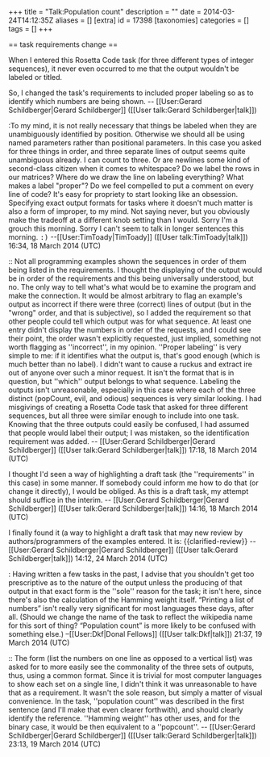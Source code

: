 +++
title = "Talk:Population count"
description = ""
date = 2014-03-24T14:12:35Z
aliases = []
[extra]
id = 17398
[taxonomies]
categories = []
tags = []
+++

== task requirements change ==

When I entered this Rosetta Code task (for three different types of integer sequences), it never even occurred to me that the output wouldn't be labeled or titled.

So, I changed the task's requirements to included proper labeling so as to identify which numbers are being shown. -- [[User:Gerard Schildberger|Gerard Schildberger]] ([[User talk:Gerard Schildberger|talk]])

:To my mind, it is not really necessary that things be labeled when they are unambiguously identified by position.  Otherwise we should all be using named parameters rather than positional parameters.  In this case you asked for three things in order, and three separate lines of output seems quite unambiguous already.  I can count to three. Or are newlines some kind of second-class citizen when it comes to whitespace?  Do we label the rows in our matrices?  Where do we draw the line on labeling everything?  What makes a label "proper"? Do we feel compelled to put a comment on every line of code?  It's easy for propriety to start looking like an obsession.  Specifying exact output formats for tasks where it doesn't much matter is also a form of improper, to my mind.  Not saying never, but you obviously make the tradeoff at a different knob setting than I would. Sorry I'm a grouch this morning.  Sorry I can't seem to talk in longer sentences this morning. <tt>:)</tt> --[[User:TimToady|TimToady]] ([[User talk:TimToady|talk]]) 16:34, 18 March 2014 (UTC)

:: Not all programming examples shown the sequences in order of them being listed in the requirements.   I thought the displaying of the output would be in order of the requirements and this being universally understood, but no.   The only way to tell what's what would be to examine the program and make the connection.   It would be almost arbitrary to flag an example's output as incorrect if there were three (correct) lines of output (but in the "wrong" order, and that is subjective), so I added the requirement so that other people could tell which output was for what sequence.   At least one entry didn't display the numbers in order of the requests, and I could see their point, the order wasn't explicitly requested, just implied, something not worth flagging as ''incorrect'', in my opinion.   ''Proper labeling'' is very simple to me: if it identifies what the output is, that's good enough (which is much better than no label).   I didn't want to cause a ruckus and extract ire out of anyone over such a minor request.   It isn't the format that is in question, but ''which'' output belongs to what sequence.   Labeling the outputs isn't unreasonable, especially in this case where each of the three distinct (popCount, evil, and odious) sequences is very similar looking.   I had misgivings of creating a Rosetta Code task that asked for three different sequences, but all three were similar enough to include into one task.   Knowing that the three outputs could easily be confused, I had assumed that people would label their output;   I was mistaken, so the identification requirement was added. -- [[User:Gerard Schildberger|Gerard Schildberger]] ([[User talk:Gerard Schildberger|talk]]) 17:18, 18 March 2014 (UTC) 

I thought I'd seen a way of highlighting a draft task (the ''requirements'' in this case) in some manner.   If somebody could inform me how to do that (or change it directly), I would be obliged.   As this is a draft task, my attempt should suffice in the interim. -- [[User:Gerard Schildberger|Gerard Schildberger]] ([[User talk:Gerard Schildberger|talk]]) 14:16, 18 March 2014 (UTC)

I finally found it (a way to highlight a draft task that may new review by authors/programmers of the examples entered.   It is:   <nowiki>{{clarified-review}}</nowiki>       -- [[User:Gerard Schildberger|Gerard Schildberger]] ([[User talk:Gerard Schildberger|talk]]) 14:12, 24 March 2014 (UTC)

: Having written a few tasks in the past, I advise that you shouldn't get too prescriptive as to the nature of the output unless the producing of that output in that exact form is the ''sole'' reason for the task; it isn't here, since there's also the calculation of the Hamming weight itself. “Printing a list of numbers” isn't really very significant for most languages these days, after all. (Should we change the name of the task to reflect the wikipedia name for this sort of thing? “Population count” is more likely to be confused with something else.) –[[User:Dkf|Donal Fellows]] ([[User talk:Dkf|talk]]) 21:37, 19 March 2014 (UTC)

:: The form (list the numbers on one line as opposed to a vertical list) was asked for to more easily see the commonality of the three sets of outputs, thus, using a common format.   Since it is trivial for most computer languages to show each set on a single line, I didn't think it was unreasonable to have that as a requirement.   It wasn't the sole reason, but simply a matter of visual convenience.   In the task, ''population count'' was described in the first sentence (and I'll make that even clearer forthwith), and should clearly identify the reference.   ''Hamming weight'' has other uses, and for the binary case, it would be then equivalent to a ''popcount''. -- [[User:Gerard Schildberger|Gerard Schildberger]] ([[User talk:Gerard Schildberger|talk]]) 23:13, 19 March 2014 (UTC)
